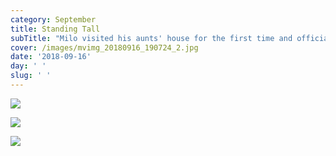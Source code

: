 ```yaml
---
category: September
title: Standing Tall
subTitle: "Milo visited his aunts' house for the first time and officially pulled himself up to a stand in his crib. Also, carrots were a hit! \U0001F955"
cover: /images/mvimg_20180916_190724_2.jpg
date: '2018-09-16'
day: ' '
slug: ' '
---
```

![](/images/mvimg_20180916_190724_2.jpg)

![](/images/img_20180916_122339_1.jpg)

![](/images/00100dportrait_00100_burst20180916150942968_cover.jpg)

